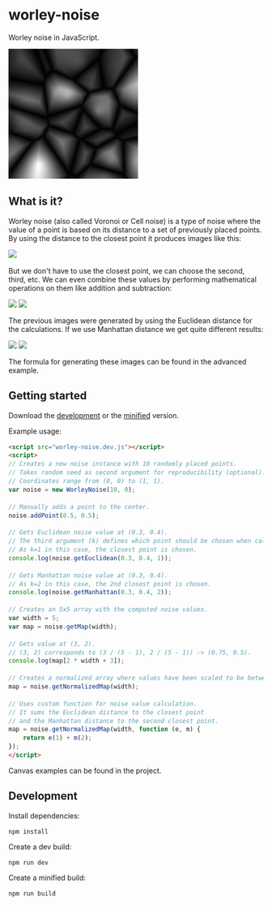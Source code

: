 # worley-noise

Worley noise in JavaScript.

![](img/noise3D.gif)

## What is it?
Worley noise (also called Voronoi or Cell noise) is a type of noise where the value of a point is based on its distance to a set of previously placed points. By using the distance to the closest point it produces images like this:

![](img/e1.png)

But we don't have to use the closest point, we can choose the second, third, etc. We can even combine these values by performing mathematical operations on them like addition and subtraction:

![](img/e2.png) ![](img/e3.png)

The previous images were generated by using the Euclidean distance for the calculations. If we use Manhattan distance we get quite different results:

![](img/m1.png) ![](img/m2.png)

The formula for generating these images can be found in the advanced example.

## Getting started
Download the [development][max] or the [minified][min] version.

[max]: https://raw.githubusercontent.com/zsoltc/worley-noise/master/bin/worley-noise.dev.js
[min]: https://raw.githubusercontent.com/zsoltc/worley-noise/master/bin/worley-noise.min.js

Example usage:

```html
<script src="worley-noise.dev.js"></script>
<script>
// Creates a new noise instance with 10 randomly placed points.
// Takes random seed as second argument for reproducibility (optional).
// Coordinates range from (0, 0) to (1, 1).
var noise = new WorleyNoise(10, 0);

// Manually adds a point to the center.
noise.addPoint(0.5, 0.5);

// Gets Euclidean noise value at (0.3, 0.4).
// The third argument (k) defines which point should be chosen when calculating the distance.
// As k=1 in this case, the closest point is chosen.
console.log(noise.getEuclidean(0.3, 0.4, 1));

// Gets Manhattan noise value at (0.3, 0.4).
// As k=2 in this case, the 2nd closest point is chosen.
console.log(noise.getManhattan(0.3, 0.4, 2));

// Creates an 5x5 array with the computed noise values.
var width = 5;
var map = noise.getMap(width);

// Gets value at (3, 2).
// (3, 2) corresponds to (3 / (5 - 1), 2 / (5 - 1)) -> (0.75, 0.5).
console.log(map[2 * width + 3]);

// Creates a normalized array where values have been scaled to be between 0 and 1.
map = noise.getNormalizedMap(width);

// Uses custom function for noise value calculation.
// It sums the Euclidean distance to the closest point
// and the Manhattan distance to the second closest point.
map = noise.getNormalizedMap(width, function (e, m) {
    return e(1) + m(2);
});
</script>
```
Canvas examples can be found in the project.

## Development

Install dependencies:
```
npm install
```
Create a dev build:
```
npm run dev
```

Create a minified build:
```
npm run build
```
